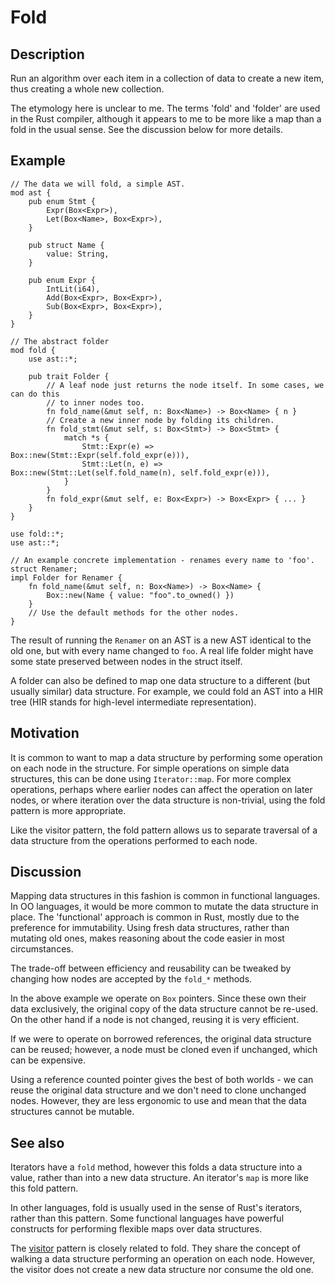 # Fold

## Description

Run an algorithm over each item in a collection of data to create a new item,
thus creating a whole new collection.

The etymology here is unclear to me. The terms 'fold' and 'folder' are used
in the Rust compiler, although it appears to me to be more like a map than a
fold in the usual sense. See the discussion below for more details.

## Example

```rust,ignore
// The data we will fold, a simple AST.
mod ast {
    pub enum Stmt {
        Expr(Box<Expr>),
        Let(Box<Name>, Box<Expr>),
    }

    pub struct Name {
        value: String,
    }

    pub enum Expr {
        IntLit(i64),
        Add(Box<Expr>, Box<Expr>),
        Sub(Box<Expr>, Box<Expr>),
    }
}

// The abstract folder
mod fold {
    use ast::*;

    pub trait Folder {
        // A leaf node just returns the node itself. In some cases, we can do this
        // to inner nodes too.
        fn fold_name(&mut self, n: Box<Name>) -> Box<Name> { n }
        // Create a new inner node by folding its children.
        fn fold_stmt(&mut self, s: Box<Stmt>) -> Box<Stmt> {
            match *s {
                Stmt::Expr(e) => Box::new(Stmt::Expr(self.fold_expr(e))),
                Stmt::Let(n, e) => Box::new(Stmt::Let(self.fold_name(n), self.fold_expr(e))),
            }
        }
        fn fold_expr(&mut self, e: Box<Expr>) -> Box<Expr> { ... }
    }
}

use fold::*;
use ast::*;

// An example concrete implementation - renames every name to 'foo'.
struct Renamer;
impl Folder for Renamer {
    fn fold_name(&mut self, n: Box<Name>) -> Box<Name> {
        Box::new(Name { value: "foo".to_owned() })
    }
    // Use the default methods for the other nodes.
}
```

The result of running the `Renamer` on an AST is a new AST identical to the old
one, but with every name changed to `foo`. A real life folder might have some
state preserved between nodes in the struct itself.

A folder can also be defined to map one data structure to a different (but
usually similar) data structure. For example, we could fold an AST into a HIR
tree (HIR stands for high-level intermediate representation).

## Motivation

It is common to want to map a data structure by performing some operation on
each node in the structure. For simple operations on simple data structures,
this can be done using `Iterator::map`. For more complex operations, perhaps
where earlier nodes can affect the operation on later nodes, or where iteration
over the data structure is non-trivial, using the fold pattern is more
appropriate.

Like the visitor pattern, the fold pattern allows us to separate traversal of a
data structure from the operations performed to each node.

## Discussion

Mapping data structures in this fashion is common in functional languages. In OO
languages, it would be more common to mutate the data structure in place. The
'functional' approach is common in Rust, mostly due to the preference for
immutability. Using fresh data structures, rather than mutating old ones, makes
reasoning about the code easier in most circumstances.

The trade-off between efficiency and reusability can be tweaked by changing how
nodes are accepted by the `fold_*` methods.

In the above example we operate on `Box` pointers. Since these own their data
exclusively, the original copy of the data structure cannot be re-used. On the
other hand if a node is not changed, reusing it is very efficient.

If we were to operate on borrowed references, the original data structure can be
reused; however, a node must be cloned even if unchanged, which can be
expensive.

Using a reference counted pointer gives the best of both worlds - we can reuse
the original data structure and we don't need to clone unchanged nodes. However,
they are less ergonomic to use and mean that the data structures cannot be
mutable.

## See also

Iterators have a `fold` method, however this folds a data structure into a
value, rather than into a new data structure. An iterator's `map` is more like
this fold pattern.

In other languages, fold is usually used in the sense of Rust's iterators,
rather than this pattern. Some functional languages have powerful constructs for
performing flexible maps over data structures.

The [visitor](visitor.md) pattern is closely related to fold. They share the
concept of walking a data structure performing an operation on each node.
However, the visitor does not create a new data structure nor consume the old
one.
